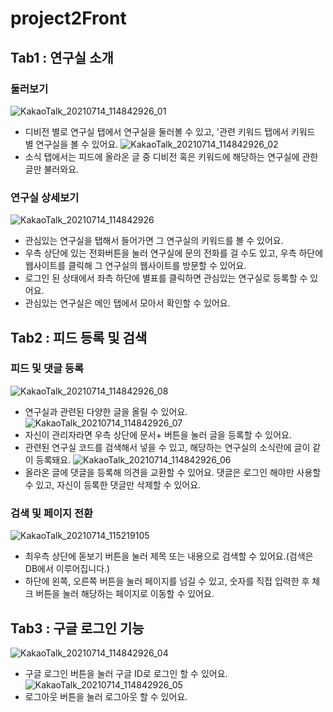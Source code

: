 # project2Front


## Tab1 : 연구실 소개

 ### 둘러보기
![KakaoTalk_20210714_114842926_01](https://user-images.githubusercontent.com/86706463/125553191-8dbc59e3-165d-42e1-85b3-043cd06a272d.jpg)
- 디비전 별로 연구실 탭에서 연구실을 둘러볼 수 있고, '관련 키워드 탭에서 키워드 별 연구실을 볼 수 있어요.
![KakaoTalk_20210714_114842926_02](https://user-images.githubusercontent.com/86706463/125553197-7f89cb67-53d2-4b4b-ad23-e89bd4e40ede.jpg)
- 소식 탭에서는 피드에 올라온 글 중 디비전 혹은 키워드에 해당하는 연구실에 관한 글만 불러와요.
 ### 연구실 상세보기
![KakaoTalk_20210714_114842926](https://user-images.githubusercontent.com/86706463/125553186-18f7c8cc-ce5f-4183-990d-37cd5d3e0596.jpg)
- 관심있는 연구실을 탭해서 들어가면 그 연구실의 키워드를 볼 수 있어요.
- 우측 상단에 있는 전화버튼을 눌러 연구실에 문의 전화를 걸 수도 있고, 우측 하단에 웹사이트를 클릭해 그 연구실의 웹사이트를 방문할 수 있어요.
- 로그인 된 상태에서 좌측 하단에 별표를 클릭하면 관심있는 연구실로 등록할 수 있어요.
- 관심있는 연구실은 메인 탭에서 모아서 확인할 수 있어요.
## Tab2 : 피드 등록 및 검색
### 피드 및 댓글 등록
![KakaoTalk_20210714_114842926_08](https://user-images.githubusercontent.com/86706463/125553179-bcbcba0d-28de-4d7a-826e-1a4122acfa3b.jpg)
- 연구실과 관련된 다양한 글을 올릴 수 있어요.
![KakaoTalk_20210714_114842926_07](https://user-images.githubusercontent.com/86706463/125553220-a1c03201-9d7d-4e3c-a694-416b49fe70e3.jpg)
- 자신이 관리자라면 우측 상단에 문서+ 버튼을 눌러 글을 등록할 수 있어요.
- 관련된 연구실 코드를 검색해서 넣을 수 있고, 해당하는 연구실의 소식란에 글이 같이 등록돼요.
![KakaoTalk_20210714_114842926_06](https://user-images.githubusercontent.com/86706463/125553214-83fb9da1-7770-4511-806c-ba08995bbbef.jpg)
- 올라온 글에 댓글을 등록해 의견을 교환할 수 있어요. 댓글은 로그인 해야만 사용할 수 있고, 자신이 등록한 댓글만 삭제할 수 있어요.
 ### 검색 및 페이지 전환
![KakaoTalk_20210714_115219105](https://user-images.githubusercontent.com/86706463/125553398-d64cb111-d991-4df2-a743-c14145b02636.jpg)
- 최우측 상단에 돋보기 버튼을 눌러 제목 또는 내용으로 검색할 수 있어요.(검색은 DB에서 이루어집니다.)
- 하단에 왼쪽, 오른쪽 버튼을 눌러 페이지를 넘길 수 있고, 숫자를 직접 입력한 후 체크 버튼을 눌러 해당하는 페이지로 이동할 수 있어요.
## Tab3 : 구글 로그인 기능
![KakaoTalk_20210714_114842926_04](https://user-images.githubusercontent.com/86706463/125553207-99fd4a1d-d502-48ab-8176-9834e37957d2.jpg)
- 구글 로그인 버튼을 눌러 구글 ID로 로그인 할 수 있어요.
![KakaoTalk_20210714_114842926_05](https://user-images.githubusercontent.com/86706463/125553210-74993a6b-51a7-48cb-9f28-1f6c99809999.jpg)
- 로그아웃 버튼을 눌러 로그아웃 할 수 있어요.
